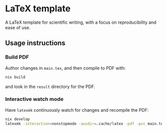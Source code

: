 # LaTeX template

A LaTeX template for scientific writing, with a focus on reproducibility and ease of use.

## Usage instructions

### Build PDF

Author changes in `main.tex`, and then compile to PDF with:

```sh
nix build
```

and look in the `result` directory for the PDF.

### Interactive watch mode

Have `latexmk` continuously watch for changes and recompile the PDF:

```sh
nix develop
latexmk -interaction=nonstopmode -auxdir=.cache/latex -pdf -pvc main.tex
```